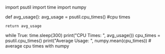import psutil
import time
import numpy

def avg_usage():
    avg_usage = psutil.cpu_times()  #cpu times
    
    return avg_usage
while True:
    time.sleep(300)
    print("CPU Times: ", avg_usage())
    cpu_times = psutil.cpu_times()
    print("Average Usage: ", numpy.mean(cpu_times)) # average cpu times with numpy



    

